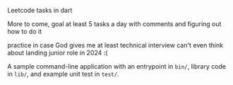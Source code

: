 Leetcode tasks in dart

More to come, goal at least 5 tasks a day with comments and figuring out how to do it

practice in case God gives me at least technical interview can't even think about landing junior role in 2024 :(


A sample command-line application with an entrypoint in `bin/`, library code
in `lib/`, and example unit test in `test/`.
